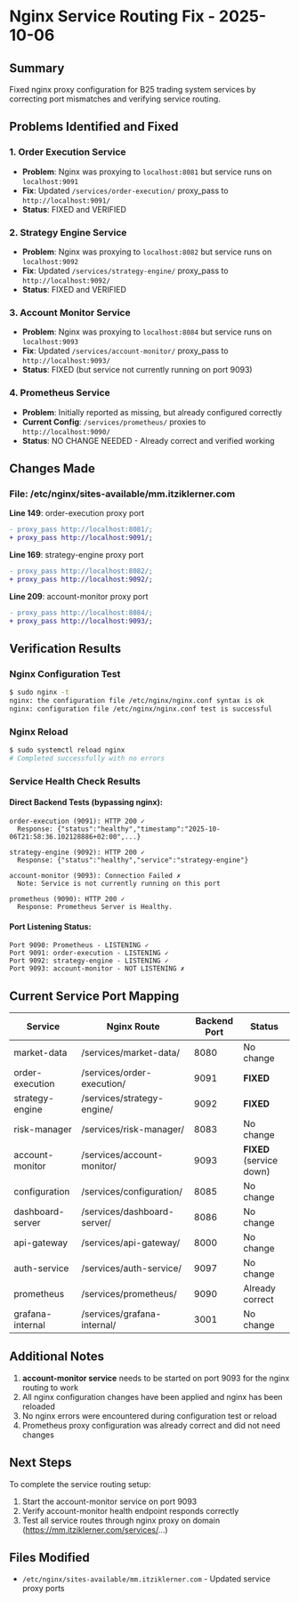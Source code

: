 # Nginx Service Routing Fix - 2025-10-06

## Summary
Fixed nginx proxy configuration for B25 trading system services by correcting port mismatches and verifying service routing.

## Problems Identified and Fixed

### 1. Order Execution Service
- **Problem**: Nginx was proxying to `localhost:8081` but service runs on `localhost:9091`
- **Fix**: Updated `/services/order-execution/` proxy_pass to `http://localhost:9091/`
- **Status**: FIXED and VERIFIED

### 2. Strategy Engine Service
- **Problem**: Nginx was proxying to `localhost:8082` but service runs on `localhost:9092`
- **Fix**: Updated `/services/strategy-engine/` proxy_pass to `http://localhost:9092/`
- **Status**: FIXED and VERIFIED

### 3. Account Monitor Service
- **Problem**: Nginx was proxying to `localhost:8084` but service runs on `localhost:9093`
- **Fix**: Updated `/services/account-monitor/` proxy_pass to `http://localhost:9093/`
- **Status**: FIXED (but service not currently running on port 9093)

### 4. Prometheus Service
- **Problem**: Initially reported as missing, but already configured correctly
- **Current Config**: `/services/prometheus/` proxies to `http://localhost:9090/`
- **Status**: NO CHANGE NEEDED - Already correct and verified working

## Changes Made

### File: /etc/nginx/sites-available/mm.itziklerner.com

**Line 149**: order-execution proxy port
```diff
- proxy_pass http://localhost:8081/;
+ proxy_pass http://localhost:9091/;
```

**Line 169**: strategy-engine proxy port
```diff
- proxy_pass http://localhost:8082/;
+ proxy_pass http://localhost:9092/;
```

**Line 209**: account-monitor proxy port
```diff
- proxy_pass http://localhost:8084/;
+ proxy_pass http://localhost:9093/;
```

## Verification Results

### Nginx Configuration Test
```bash
$ sudo nginx -t
nginx: the configuration file /etc/nginx/nginx.conf syntax is ok
nginx: configuration file /etc/nginx/nginx.conf test is successful
```

### Nginx Reload
```bash
$ sudo systemctl reload nginx
# Completed successfully with no errors
```

### Service Health Check Results

#### Direct Backend Tests (bypassing nginx):
```
order-execution (9091): HTTP 200 ✓
  Response: {"status":"healthy","timestamp":"2025-10-06T21:58:36.102128886+02:00",...}

strategy-engine (9092): HTTP 200 ✓
  Response: {"status":"healthy","service":"strategy-engine"}

account-monitor (9093): Connection Failed ✗
  Note: Service is not currently running on this port

prometheus (9090): HTTP 200 ✓
  Response: Prometheus Server is Healthy.
```

#### Port Listening Status:
```
Port 9090: Prometheus - LISTENING ✓
Port 9091: order-execution - LISTENING ✓
Port 9092: strategy-engine - LISTENING ✓
Port 9093: account-monitor - NOT LISTENING ✗
```

## Current Service Port Mapping

| Service | Nginx Route | Backend Port | Status |
|---------|-------------|--------------|--------|
| market-data | /services/market-data/ | 8080 | No change |
| order-execution | /services/order-execution/ | 9091 | **FIXED** |
| strategy-engine | /services/strategy-engine/ | 9092 | **FIXED** |
| risk-manager | /services/risk-manager/ | 8083 | No change |
| account-monitor | /services/account-monitor/ | 9093 | **FIXED** (service down) |
| configuration | /services/configuration/ | 8085 | No change |
| dashboard-server | /services/dashboard-server/ | 8086 | No change |
| api-gateway | /services/api-gateway/ | 8000 | No change |
| auth-service | /services/auth-service/ | 9097 | No change |
| prometheus | /services/prometheus/ | 9090 | Already correct |
| grafana-internal | /services/grafana-internal/ | 3001 | No change |

## Additional Notes

1. **account-monitor service** needs to be started on port 9093 for the nginx routing to work
2. All nginx configuration changes have been applied and nginx has been reloaded
3. No nginx errors were encountered during configuration test or reload
4. Prometheus proxy configuration was already correct and did not need changes

## Next Steps

To complete the service routing setup:
1. Start the account-monitor service on port 9093
2. Verify account-monitor health endpoint responds correctly
3. Test all service routes through nginx proxy on domain (https://mm.itziklerner.com/services/...)

## Files Modified

- `/etc/nginx/sites-available/mm.itziklerner.com` - Updated service proxy ports
